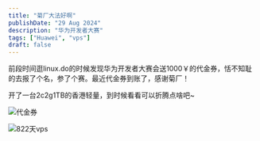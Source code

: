 ```yaml
---
title: "菊厂大法好啊"
publishDate: "29 Aug 2024"
description: "华为开发者大赛"
tags: ["Huawei", "vps"]
draft: false
---
```


前段时间逛linux.do的时候发现华为开发者大赛会送1000￥的代金券，恬不知耻的去报了个名，参了个赛。最近代金券到账了，感谢菊厂！

开了一台2c2g1TB的香港轻量，到时候看看可以折腾点啥吧~

![代金券](https://img.jontyding.com/jonty-imgs/2024/08/6608fff0698c2812ae5c06789eaa77ad.png)

![822天vps](https://img.jontyding.com/jonty-imgs/2024/08/b9786dfa1281833b183889c750ac5a29.png)